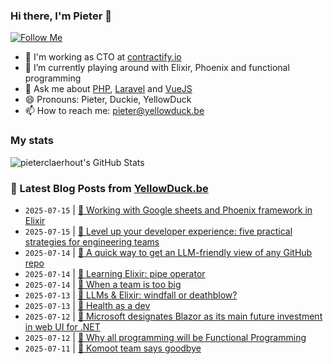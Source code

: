### Hi there, I'm Pieter 👋  
[![Follow Me](https://img.shields.io/github/followers/pieterclaerhout?label=Follow&style=social)](https://github.com/pieterclaerhout)

- 🏢 I'm working as CTO at [contractify.io](https://contractify.io)
- 🌱 I’m currently playing around with Elixir, Phoenix and functional programming
- 💬 Ask me about [PHP](https://php.net), [Laravel](http://laravel.com) and [VueJS](https://vuejs.org)
- 😄 Pronouns: Pieter, Duckie, YellowDuck
- 📫 How to reach me: pieter@yellowduck.be

### My stats

![pieterclaerhout's GitHub Stats](https://github-readme-stats.vercel.app/api?username=pieterclaerhout&show_icons=true&count_private=true&line_height=40)

### 📩 Latest Blog Posts from [YellowDuck.be](https://www.yellowduck.be/)
<!-- BLOG-POST-LIST:START -->
- `2025-07-15` | [🔗 Working with Google sheets and Phoenix framework in Elixir](https://www.yellowduck.be/posts/working-with-google-sheets-and-phoenix-framework-in-elixir)  
- `2025-07-15` | [🔗 Level up your developer experience: five practical strategies for engineering teams](https://www.yellowduck.be/posts/level-up-your-developer-experience-five-practical-strategies-for-engineering-teams)  
- `2025-07-14` | [🐥 A quick way to get an LLM-friendly view of any GitHub repo](https://www.yellowduck.be/posts/a-quick-way-to-get-an-llm-friendly-view-of-any-github-repo)  
- `2025-07-14` | [🔗 Learning Elixir: pipe operator](https://www.yellowduck.be/posts/learning-elixir-pipe-operator)  
- `2025-07-14` | [🔗 When a team is too big](https://www.yellowduck.be/posts/when-a-team-is-too-big)  
- `2025-07-13` | [🔗 LLMs &amp; Elixir: windfall or deathblow?](https://www.yellowduck.be/posts/llms-elixir-windfall-or-deathblow)  
- `2025-07-13` | [🔗 Health as a dev](https://www.yellowduck.be/posts/health-as-a-dev)  
- `2025-07-12` | [🔗 Microsoft designates Blazor as its main future investment in web UI for .NET](https://www.yellowduck.be/posts/microsoft-designates-blazor-as-its-main-future-investment-in-web-ui-for-net)  
- `2025-07-12` | [🔗 Why all programming will be Functional Programming](https://www.yellowduck.be/posts/why-all-programming-will-be-functional-programming)  
- `2025-07-11` | [🔗 Komoot team says goodbye](https://www.yellowduck.be/posts/komoot-team-says-goodbye)  

<!-- BLOG-POST-LIST:END -->
